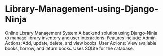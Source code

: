 # Library-Management-using-Django-Ninja
Online Library Management System 
A backend solution using Django-Ninja to manage library inventory and user interactions. 
Features include:  Admin Actions: Add, update, delete, and view books. 
User Actions: View available books, borrow, and return books. Uses SQLite for the database.
